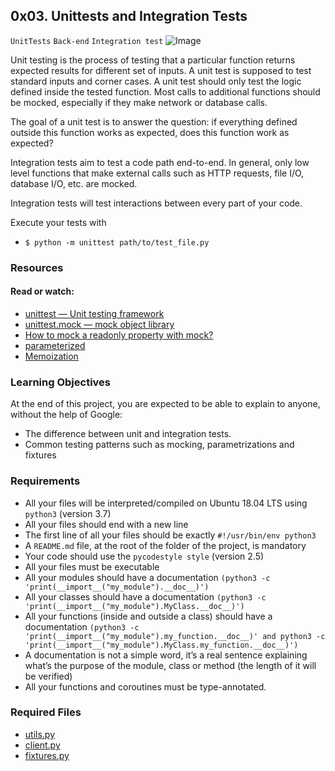 ## 0x03. Unittests and Integration Tests
`UnitTests` `Back-end` `Integration test`
![Image](https://s3.amazonaws.com/alx-intranet.hbtn.io/uploads/medias/2020/1/f088970b450e82c881ea.gif?X-Amz-Algorithm=AWS4-HMAC-SHA256&X-Amz-Credential=AKIARDDGGGOUSBVO6H7D%2F20241104%2Fus-east-1%2Fs3%2Faws4_request&X-Amz-Date=20241104T121558Z&X-Amz-Expires=86400&X-Amz-SignedHeaders=host&X-Amz-Signature=f7af3f41e798688e2e81282ca7552defd5f519f106e0eefd382c8824cd73b65f)

Unit testing is the process of testing that a particular function returns expected results for different set of inputs. 
A unit test is supposed to test standard inputs and corner cases. A unit test should only test the logic defined inside the tested function. 
Most calls to additional functions should be mocked, especially if they make network or database calls.

The goal of a unit test is to answer the question: if everything defined outside this function works as expected, does this function work as expected?

Integration tests aim to test a code path end-to-end. In general, only low level functions that make external calls such as HTTP requests, file I/O, database I/O, etc. are mocked.

Integration tests will test interactions between every part of your code.

Execute your tests with
* `$ python -m unittest path/to/test_file.py`

### Resources
#### Read or watch:
* [unittest — Unit testing framework](https://docs.python.org/3/library/unittest.html)
* [unittest.mock — mock object library](https://docs.python.org/3/library/unittest.mock.html)
* [How to mock a readonly property with mock?](https://stackoverflow.com/questions/11836436/how-to-mock-a-readonly-property-with-mock)
* [parameterized](https://pypi.org/project/parameterized/)
* [Memoization](https://en.wikipedia.org/wiki/Memoization)

### Learning Objectives
At the end of this project, you are expected to be able to explain to anyone, without the help of Google:

* The difference between unit and integration tests.
* Common testing patterns such as mocking, parametrizations and fixtures

### Requirements
* All your files will be interpreted/compiled on Ubuntu 18.04 LTS using `python3` (version 3.7)
* All your files should end with a new line
* The first line of all your files should be exactly `#!/usr/bin/env python3`
* A `README.md` file, at the root of the folder of the project, is mandatory
* Your code should use the `pycodestyle style` (version 2.5)
* All your files must be executable
* All your modules should have a documentation `(python3 -c 'print(__import__("my_module").__doc__)')`
* All your classes should have a documentation `(python3 -c 'print(__import__("my_module").MyClass.__doc__)')`
* All your functions (inside and outside a class) should have a documentation `(python3 -c 'print(__import__("my_module").my_function.__doc__)' and python3 -c 'print(__import__("my_module").MyClass.my_function.__doc__)')`
* A documentation is not a simple word, it’s a real sentence explaining what’s the purpose of the module, class or method (the length of it will be verified)
* All your functions and coroutines must be type-annotated.

### Required Files
* [utils.py]()
* [client.py]()
* [fixtures.py]()


